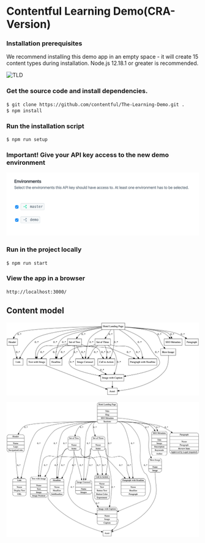 # Contentful Learning Demo(CRA-Version)

### Installation prerequisites

We recommend installing this demo app in an empty space - it will create 15 content types during installation. Node.js 12.18.1 or greater is recommended.

![TLD](./TLD.png)

### Get the source code and install dependencies.

```
$ git clone https://github.com/contentful/The-Learning-Demo.git .
$ npm install
```

### Run the installation script

```
$ npm run setup
```

### Important! Give your API key access to the new demo environment

![API key](./api_key.png)

### Run in the project locally

```
$ npm run start
```

### View the app in a browser

```
http://localhost:3000/
```

## Content model

![Content model simple](./winning-demo-content-model-simple.png)

![Content model full](./winning-demo-content-model.png)
